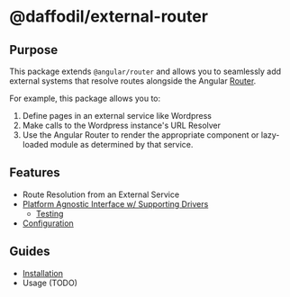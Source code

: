 # @daffodil/external-router

## Purpose

This package extends `@angular/router` and allows you to seamlessly add external systems that resolve routes alongside the Angular [Router](https://angular.io/guide/router).

For example, this package allows you to:

1. Define pages in an external service like Wordpress
2. Make calls to the Wordpress instance's URL Resolver
3. Use the Angular Router to render the appropriate component or lazy-loaded module as determined by that service.

## Features

- Route Resolution from an External Service
- [Platform Agnostic Interface w/ Supporting Drivers](./guides/drivers.md)
  - [Testing](./guides/drivers/magento.md)
- [Configuration](./guides/configuration.md)

## Guides

- [Installation](./guides/installation.md)
- Usage (TODO)
